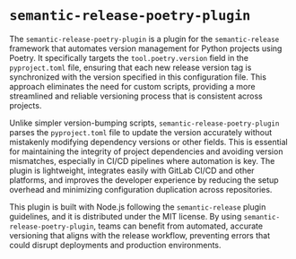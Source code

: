 # `semantic-release-poetry-plugin`

The `semantic-release-poetry-plugin` is a plugin for the `semantic-release` framework that automates version management for Python projects using Poetry. It specifically targets the `tool.poetry.version` field in the `pyproject.toml` file, ensuring that each new release version tag is synchronized with the version specified in this configuration file. This approach eliminates the need for custom scripts, providing a more streamlined and reliable versioning process that is consistent across projects.

Unlike simpler version-bumping scripts, `semantic-release-poetry-plugin` parses the `pyproject.toml` file to update the version accurately without mistakenly modifying dependency versions or other fields. This is essential for maintaining the integrity of project dependencies and avoiding version mismatches, especially in CI/CD pipelines where automation is key. The plugin is lightweight, integrates easily with GitLab CI/CD and other platforms, and improves the developer experience by reducing the setup overhead and minimizing configuration duplication across repositories.

This plugin is built with Node.js following the `semantic-release` plugin guidelines, and it is distributed under the MIT license. By using `semantic-release-poetry-plugin`, teams can benefit from automated, accurate versioning that aligns with the release workflow, preventing errors that could disrupt deployments and production environments.
